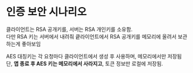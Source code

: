 # 인증 보안 시나리오

클라이언트는 RSA 공개키를, 서버는 RSA 개인키를 소유함.\
다만 RSA 키는 서버에서 내려줘 킅라이언트에서 RSA 공개키를 메모리에 올려서 보관하는게 좋아보임&#x20;

AES 대칭키는 각 요청마다 클라이언트에서 생성 후 사용하며, 메모리에서만 저장됨 \
단, **앱 종료 후 AES 키는 메모리에서 사라지고**, 토큰 정보만 로컬에 저장됨.&#x20;
